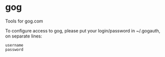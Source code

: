 gog
===

Tools for gog.com

To configure access to gog, please put your login/password in ~/.gogauth, on separate lines:

```
username
password
```
